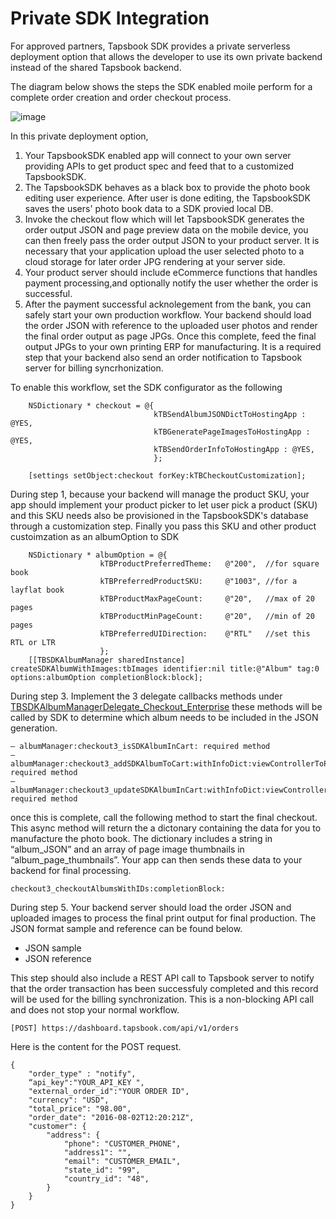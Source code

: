 # Private SDK Integration

For approved partners, Tapsbook SDK provides a private serverless deployment option that allows the developer to use its own private backend instead of the shared Tapsbook backend.

The diagram below shows the steps the SDK enabled moile perform for a complete order creation and order checkout process.

![image](https://cloud.githubusercontent.com/assets/842068/18487269/9331a440-79c2-11e6-9d46-e0afb132fc18.png)

In this private deployment option, 
1. Your TapsbookSDK enabled app will connect to your own server providing APIs to get product spec and feed that to a customized TapsbookSDK. 
2. The TapsbookSDK behaves as a black box to provide the photo book editing user experience. After user is done editing, the TapsbookSDK saves the users' photo book data to a SDK provied local DB. 
3. Invoke the checkout flow which will let TapsbookSDK generates the order output JSON and page preview data on the mobile device, you can then freely pass the order output JSON to your product server. It is necessary that your application upload the user selected photo to a cloud storage for later order JPG rendering at your server side.
4. Your product server should include eCommerce functions that handles payment processing,and optionally notify the user whether the order is successful.
5. After the payment successful acknolegement from the bank, you can safely start your own production workflow. Your backend should load the order JSON with reference to the uploaded user photos and render the final order output as page JPGs. Once this complete, feed the final output JPGs to your own printing ERP for manufacturing. It is a required step that your backend also send an order notification to Tapsbook server for billing syncrhonization. 

To enable this workflow, set the SDK configurator as the following
````
    NSDictionary * checkout = @{
                                kTBSendAlbumJSONDictToHostingApp : @YES,
                                kTBGeneratePageImagesToHostingApp : @YES,
                                kTBSendOrderInfoToHostingApp : @YES,
                                };
    
    [settings setObject:checkout forKey:kTBCheckoutCustomization];
````

During step 1, because your backend will manage the product SKU, your app should implement your product picker to let user pick a product (SKU) and this SKU needs also be provisioned in the TapsbookSDK's database through a customization step.  Finally you pass this SKU and other product custoimzation as an albumOption to SDK  
````
    NSDictionary * albumOption = @{
                    kTBProductPreferredTheme:   @"200",  //for square book
                    kTBPreferredProductSKU:     @"1003", //for a layflat book
                    kTBProductMaxPageCount:     @"20",   //max of 20 pages
                    kTBProductMinPageCount:     @"20",   //min of 20 pages
                    kTBPreferredUIDirection:    @"RTL"   //set this RTL or LTR
                    };
    [[TBSDKAlbumManager sharedInstance] createSDKAlbumWithImages:tbImages identifier:nil title:@"Album" tag:0 options:albumOption completionBlock:block];

````

During step 3. Implement the 3 delegate callbacks methods under [TBSDKAlbumManagerDelegate_Checkout_Enterprise]( http://tapsbook.com/doc/Protocols/TBSDKAlbumManagerDelegate_Checkout_Enterprise.html) these methods will be called by SDK to determine which album needs to be included in the JSON generation.
````
– albumManager:checkout3_isSDKAlbumInCart: required method
– albumManager:checkout3_addSDKAlbumToCart:withInfoDict:viewControllerToPresentOn: required method
– albumManager:checkout3_updateSDKAlbumInCart:withInfoDict:viewControllerToPresentOn: required method
````
once this is complete, call the following method to start the final checkout. This async method will return the a dictonary containing the data for you to manufacture the photo book. The dictionary includes a string in “album_JSON” and an array of page image thumbnails in “album_page_thumbnails”. Your app can then sends these data to your backend for final processing.
````
checkout3_checkoutAlbumsWithIDs:completionBlock:
````

During step 5. Your backend server should load the order JSON and uploaded images to process the final print output for final production.  The JSON format sample and reference can be found below.
- JSON sample
- JSON reference

This step should also include a REST API call to Tapsbook server to notify that the order transaction has been successfuly completed and this record will be used for the billing synchronization. This is a non-blocking API call and does not stop your normal workflow.
````
[POST] https://dashboard.tapsbook.com/api/v1/orders
````
Here is the content for the POST request.
````
{
    "order_type" : "notify",
    “api_key":"YOUR_API_KEY ",
    "external_order_id":"YOUR ORDER ID",
    "currency": "USD",
    "total_price": "98.00",
    "order_date": "2016-08-02T12:20:21Z",
    "customer": {
        "address": {
            "phone": "CUSTOMER_PHONE",
            "address1": "",
            "email": "CUSTOMER_EMAIL",
            "state_id": "99",
            "country_id": "48",
        }
    }
}
````
